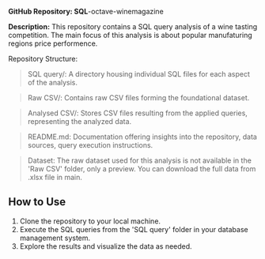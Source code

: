 **GitHub Repository: SQL**-octave-winemagazine

**Description:** This repository contains a SQL query analysis of a wine tasting competition. The main focus of this analysis is about popular manufaturing regions price performence.

Repository Structure:

>SQL query/: A directory housing individual SQL files for each aspect of the analysis.

>Raw CSV/: Contains raw CSV files forming the foundational dataset.

>Analysed CSV/: Stores CSV files resulting from the applied queries, representing the analyzed data.

>README.md: Documentation offering insights into the repository, data sources, query execution instructions.

>Dataset: The raw dataset used for this analysis is not available in the 'Raw CSV' folder, only a preview. You can download the full data from .xlsx file in main.  

## How to Use  
1. Clone the repository to your local machine.  
2. Execute the SQL queries from the 'SQL query' folder in your database management system.  
3. Explore the results and visualize the data as needed.  
 
